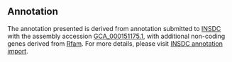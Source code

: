 

Annotation
----------

The annotation presented is derived from annotation submitted to
[INSDC](http://www.insdc.org) with the assembly accession
[GCA\_000151175.1](http://www.ebi.ac.uk/ena/data/view/GCA_000151175.1),
with additional non-coding genes derived from
[Rfam](http://rfam.xfam.org/). For more details, please visit [INSDC
annotation
import](http://ensemblgenomes.org/info/data/insdc_annotation).
